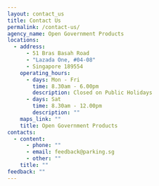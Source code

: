 ```yaml
---
layout: contact_us
title: Contact Us
permalink: /contact-us/
agency_name: Open Government Products
locations:
  - address:
      - 51 Bras Basah Road
      - "Lazada One, #04-08"
      - Singapore 189554
    operating_hours:
      - days: Mon - Fri
        time: 8.30am - 6.00pm
        description: Closed on Public Holidays
      - days: Sat
        time: 8.30am - 12.00pm
        description: ""
    maps_link: ""
    title: Open Government Products
contacts:
  - content:
      - phone: ""
      - email: feedback@parking.sg
      - other: ""
    title: ""
feedback: ""
---
```

